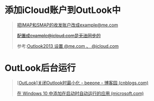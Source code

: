 # 添加iCloud账户到OutLook中

> 把IMAP和SMAP的收发账户改成example@me.com
>
> ~~配置成example@icloud.com是无法同步的~~
>
> 参考:[Outlook2013 设置 @me.com 、 @icloud.com](https://blog.51cto.com/xiaoliwuyu/1221077)

# OutLook后台运行

> [[OutLook\]关闭Outlook时最小化 - beeone - 博客园 (cnblogs.com)](https://www.cnblogs.com/beeone/p/10556609.html)
>
> [在 Windows 10 中添加在启动时自动运行的应用 (microsoft.com)](https://support.microsoft.com/zh-cn/windows/在-windows-10-中添加在启动时自动运行的应用-150da165-dcd9-7230-517b-cf3c295d89dd)

